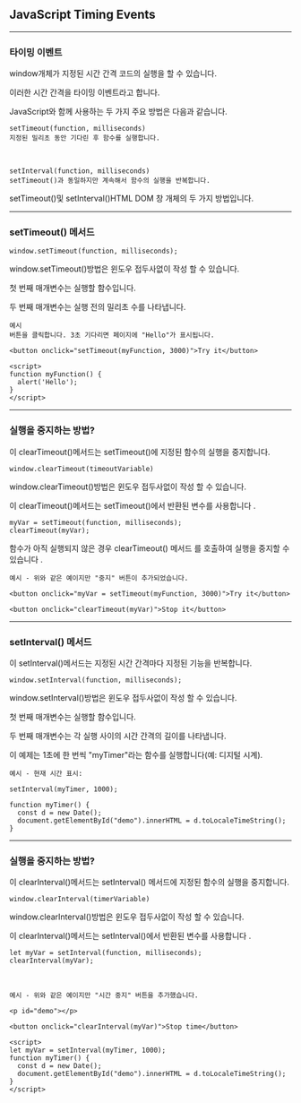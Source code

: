 ## JavaScript Timing Events

---

### 타이밍 이벤트

window개체가 지정된 시간 간격 코드의 실행을 할 수 있습니다.

이러한 시간 간격을 타이밍 이벤트라고 합니다.

JavaScript와 함께 사용하는 두 가지 주요 방법은 다음과 같습니다.

    setTimeout(function, milliseconds)
    지정된 밀리초 동안 기다린 후 함수를 실행합니다.

<br />

    setInterval(function, milliseconds)
    setTimeout()과 동일하지만 계속해서 함수의 실행을 반복합니다.

setTimeout()및 setInterval()HTML DOM 창 개체의 두 가지 방법입니다.

---

### setTimeout() 메서드

    window.setTimeout(function, milliseconds);

window.setTimeout()방법은 윈도우 접두사없이 작성 할 수 있습니다.

첫 번째 매개변수는 실행할 함수입니다.

두 번째 매개변수는 실행 전의 밀리초 수를 나타냅니다.

    예시
    버튼을 클릭합니다. 3초 기다리면 페이지에 "Hello"가 표시됩니다.

    <button onclick="setTimeout(myFunction, 3000)">Try it</button>

    <script>
    function myFunction() {
      alert('Hello');
    }
    </script>

---

### 실행을 중지하는 방법?

이 clearTimeout()메서드는 setTimeout()에 지정된 함수의 실행을 중지합니다.

    window.clearTimeout(timeoutVariable)

window.clearTimeout()방법은 윈도우 접두사없이 작성 할 수 있습니다.

이 clearTimeout()메서드는 setTimeout()에서 반환된 변수를 사용합니다 .

    myVar = setTimeout(function, milliseconds);
    clearTimeout(myVar);

함수가 아직 실행되지 않은 경우 clearTimeout() 메서드 를 호출하여 실행을 중지할 수 있습니다 .

    예시 - 위와 같은 예이지만 "중지" 버튼이 추가되었습니다.

    <button onclick="myVar = setTimeout(myFunction, 3000)">Try it</button>

    <button onclick="clearTimeout(myVar)">Stop it</button>

---

### setInterval() 메서드

이 setInterval()메서드는 지정된 시간 간격마다 지정된 기능을 반복합니다.

    window.setInterval(function, milliseconds);

window.setInterval()방법은 윈도우 접두사없이 작성 할 수 있습니다.

첫 번째 매개변수는 실행할 함수입니다.

두 번째 매개변수는 각 실행 사이의 시간 간격의 길이를 나타냅니다.

이 예제는 1초에 한 번씩 "myTimer"라는 함수를 실행합니다(예: 디지털 시계).

    예시 - 현재 시간 표시:

    setInterval(myTimer, 1000);

    function myTimer() {
      const d = new Date();
      document.getElementById("demo").innerHTML = d.toLocaleTimeString();
    }

---

### 실행을 중지하는 방법?

이 clearInterval()메서드는 setInterval() 메서드에 지정된 함수의 실행을 중지합니다.

    window.clearInterval(timerVariable)

window.clearInterval()방법은 윈도우 접두사없이 작성 할 수 있습니다.

이 clearInterval()메서드는 setInterval()에서 반환된 변수를 사용합니다 .

    let myVar = setInterval(function, milliseconds);
    clearInterval(myVar);

<br />

    예시 - 위와 같은 예이지만 "시간 중지" 버튼을 추가했습니다.

    <p id="demo"></p>

    <button onclick="clearInterval(myVar)">Stop time</button>

    <script>
    let myVar = setInterval(myTimer, 1000);
    function myTimer() {
      const d = new Date();
      document.getElementById("demo").innerHTML = d.toLocaleTimeString();
    }
    </script>

